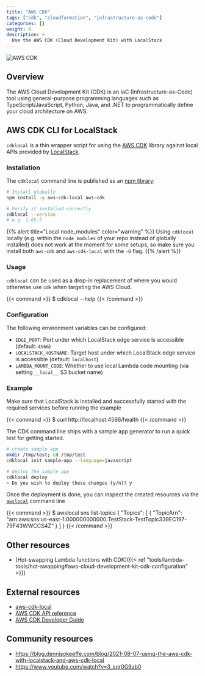 ```yaml
---
title: "AWS CDK"
tags: ["cdk", "cloudformation", "infrastructure-as-code"]
categories: []
weight: 8
description: >
  Use the AWS CDK (Cloud Development Kit) with LocalStack
---
```


![AWS CDK](aws-cdk-logo.svg)
## Overview

The AWS Cloud Development Kit (CDK) is an IaC (Infrastructure-as-Code) tool using general-purpose programming languages such as TypeScript/JavaScript, Python, Java, and .NET to programmatically define your cloud architecture on AWS.

## AWS CDK CLI for LocalStack

`cdklocal` is a thin wrapper script for using the [AWS CDK](https://github.com/aws/aws-cdk) library against local APIs provided by [LocalStack](https://github.com/localstack/localstack).

### Installation

The `cdklocal` command line is published as an [npm library](https://www.npmjs.com/package/aws-cdk-local):

```bash
# Install globally
npm install -g aws-cdk-local aws-cdk

# Verify it installed correctly
cdklocal --version
# e.g. 1.65.5
```

{{% alert title="Local node_modules" color="warning" %}}
Using `cdklocal` locally (e.g. within the `node_modules` of your repo instead of globally installed) does not work at the moment for some setups, so make sure you install both `aws-cdk` and `aws-cdk-local` with the `-G` flag.
{{% /alert %}}

### Usage

`cdklocal` can be used as a drop-in replacement of where you would otherwise use `cdk` when targeting the AWS Cloud.

{{< command >}}
$ cdklocal --help
{{< /command >}}
### Configuration


The following environment variables can be configured:

* `EDGE_PORT`: Port under which LocalStack edge service is accessible (default: `4566`)
* `LOCALSTACK_HOSTNAME`: Target host under which LocalStack edge service is accessible (default: `localhost`)
* `LAMBDA_MOUNT_CODE`: Whether to use local Lambda code mounting (via setting `__local__` S3 bucket name)


### Example

Make sure that LocalStack is installed and successfully started with the required services before running the example

{{< command >}}
$ curl http://localhost:4566/health
{{< /command >}}

The CDK command line ships with a sample app generator to run a quick test for getting started.

```bash
# create sample app
mkdir /tmp/test; cd /tmp/test
cdklocal init sample-app --language=javascript

# deploy the sample app 
cdklocal deploy
> Do you wish to deploy these changes (y/n)? y
```

Once the deployment is done, you can inspect the created resources via the [`awslocal`](https://github.com/localstack/awscli-local) command line

{{< command >}}
$ awslocal sns list-topics
 {
     "Topics": [
         {
             "TopicArn": "arn:aws:sns:us-east-1:000000000000:TestStack-TestTopic339EC197-79F43WWCCS4Z"
         }
     ]
}
{{< /command >}}

## Other resources
- [Hot-swapping Lambda functions with CDK]({{< ref "tools/lambda-tools/hot-swapping#aws-cloud-development-kit-cdk-configuration" >}})

## External resources

- [aws-cdk-local](https://github.com/localstack/aws-cdk-local)
- [AWS CDK API reference](https://docs.aws.amazon.com/cdk/api/latest/docs/aws-construct-library.html)
- [AWS CDK Developer Guide](https://docs.aws.amazon.com/cdk/latest/guide/home.html)

## Community resources

- https://blog.dennisokeeffe.com/blog/2021-08-07-using-the-aws-cdk-with-localstack-and-aws-cdk-local
- https://www.youtube.com/watch?v=3_sqr0G9zb0


